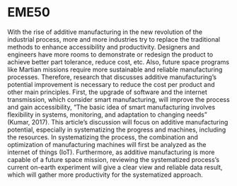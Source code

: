 # EME50
With the rise of additive manufacturing in the new revolution of the industrial process, more and more industries try to replace the traditional methods to enhance accessibility and productivity. Designers and engineers have more rooms to demonstrate or redesign the product to achieve better part tolerance, reduce cost, etc. Also, future space programs like Martian missions require more sustainable and reliable manufacturing processes. Therefore, research that discusses additive manufacturing’s potential improvement is necessary to reduce the cost per product and other main principles. First, the upgrade of software and the internet transmission, which consider smart manufacturing, will improve the process and gain accessibility, “The basic idea of smart manufacturing involves flexibility in systems, monitoring, and adaptation to changing needs” (Kumar, 2017). This article’s discussion will focus on additive manufacturing potential, especially in systematizing the progress and machines, including the resources. In systematizing the process, the combination and optimization of manufacturing machines will first be analyzed as the internet of things (IoT). Furthermore, as additive manufacturing is more capable of a future space mission, reviewing the systematized process’s current on-earth experiment will give a clear view and reliable data result, which will gather more productivity for the systematized approach.
